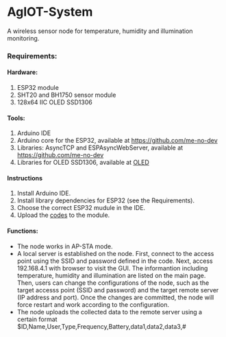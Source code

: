 # AgIOT-System
A wireless sensor node for temperature, humidity and illumination monitoring.
### Requirements:
#### Hardware:
1. ESP32 module
2. SHT20 and BH1750 sensor module
3. 128x64 IIC OLED SSD1306

#### Tools:
1. Arduino IDE
2. Arduino core for the ESP32, available at https://github.com/me-no-dev
3. Libraries: AsyncTCP and ESPAsyncWebServer, available at https://github.com/me-no-dev
4. Libraries for OLED SSD1306, available at [OLED](OLED/)

#### Instructions
1. Install Arduino IDE.
2. Install library dependencies for ESP32 (see the Requirements).
3. Choose the correct ESP32 mudule in the IDE.
4. Upload the [codes](Node_AgZL/) to the module.

#### Functions:
- The node works in AP-STA mode.
- A local server is established on the node. First, connect to the access point using the SSID and password defined in the code. Next, access 192.168.4.1 with browser to visit the GUI. The informantion including temperature, humidity and illumination are listed on the main page. Then, users can change the configurations of the node, such as the target accesss point (SSID and password) and the target remote server (IP address and port). Once the changes are committed, the node will force restart and work according to the configuration. 
- The node uploads the collected data to the remote server using a certain format $ID,Name,User,Type,Frequency,Battery,data1,data2,data3,#
